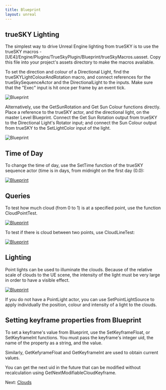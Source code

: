 ```yaml
---
title: Blueprint
layout: unreal
---
```


trueSKY Lighting
--------------

The simplest way to drive Unreal Engine lighting from trueSKY is to use the trueSKY macros - [UE4]/Engine/Plugins/TrueSkyPlugin/Blueprint/trueSkyMacros.uasset. Copy this file into your project's assets directory to make the macros available.

To set the direction and colour of a Directional Light, find the trueSKYLightColourAndRotation macro, and connect references for the trueSkySequenceActor and the DirectionalLight to the inputs. Make sure that the "Exec" input is hit once per frame by an event tick. 

<img src="http://docs.simul.co/unrealengine/images/MacroLightColourRotation.png" alt="Blueprint"/>

Alternatively, use the GetSunRotation and Get Sun Colour functions directly. Place a reference to the trueSKY actor, and the directional light, on the master Level Blueprint. Connect the Get Sun Rotation output from trueSKY to the Directional Light's Rotator input; and connect the Sun Colour output from trueSKY to the SetLightColor input of the light.

<img src="http://docs.simul.co/unrealengine/images/SetLightColourDirection.png" alt="Blueprint"/>

Time of Day
------------

To change the time of day, use the SetTime function of the trueSKY sequence actor (time is in days, from midnight on the first day (0.0):

<a href="SetTime.png"><img src="http://docs.simul.co/unrealengine/images/SetTime.png" alt="Blueprint" /></a>

Queries
-------
To test how much cloud (from 0 to 1) is at a specified point, use the function CloudPointTest.

<a href="CloudPointTest.png"><img src="http://docs.simul.co/unrealengine/images/CloudPointTest.png" alt="Blueprint" /></a>

To test if there is cloud between two points, use CloudLineTest:

<a href="CloudLineTest.png"><img src="http://docs.simul.co/unrealengine/images/CloudLineTest.png" alt="Blueprint" /></a>

Lighting
--------
Point lights can be used to illuminate the clouds. Because of the relative scale of clouds to the UE scene, the intensity of the light must be very large in order to have a visible effect.

<a href="SetPointLight.png"><img src="http://docs.simul.co/unrealengine/images/SetPointLight.png" alt="Blueprint" /></a>

If you do not have a PointLight actor, you can use SetPointLightSource to apply individually the position, colour and intensity of a light to the clouds.

Setting keyframe properties from Blueprint
--------------------------------------------------------------------------------------------------

To set a keyframe's value from Blueprint, use the SetKeyframeFloat, or SetKeyframeInt functions. You must pass the keyframe's integer uid, the name of the property as a string, and the value.

Similarly, GetKefyrameFloat and GetKeyframeInt are used to obtain current values.

You can get the next uid in the future that can be modified without recalculation using GetNextModifiableCloudKeyframe. 

Next: <a href="/unrealengine/Clouds">Clouds</a>